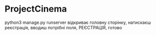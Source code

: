 # ProjectCinema

python3 manage.py runserver
відкриває головну сторінку, натискаєш реєстрація, вводиш потрібні поля,  РЕЄСТРАЦІЯ,  готово
